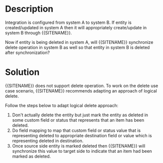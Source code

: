 # Description

Integration is configured from system A to system B. If entity is created/updated in system A then it will appropriately create/update in system B through {{SITENAME}}.  

Now if entity is being deleted in system A, will {{SITENAME}} synchronize delete operation in system B as well so that entity in system B is deleted after synchronization? 

# Solution

{{SITENAME}} does not support delete operation. To work on the delete use case scenario, {{SITENAME}} recommends adapting an approach of logical delete. 

Follow the steps below to adapt logical delete approach: 

1. Don't actually delete the entity but just mark the entity as deleted in some custom field or status that represents that an item has been deleted.  
2. Do field mapping to map that custom field or status value that is representing deleted to appropriate destination field or value which is representing deleted in destination.  
3. Once source side entity is marked deleted then {{SITENAME}} will synchronize this value to target side to indicate that an item had been marked as deleted.  
